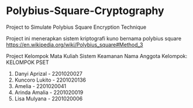 # Polybius-Square-Cryptography
Project to Simulate Polybius Square Encryption Technique

Project ini menerapkan sistem kriptografi kuno bernama polybius square
https://en.wikipedia.org/wiki/Polybius_square#Method_3

Project Kelompok Mata Kuliah Sistem Keamanan
Nama Anggota Kelompok:
KELOMPOK PSET 
1. Danyi Aprizal  - 2201020027
2. Kuncoro Lukito - 2201020136
3. Amelia - 2201020041
4. Arinda Amalia - 2201020019
5. Lisa Mulyana - 2201020006
